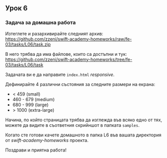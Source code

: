 ## Урок 6

### Задача за домашна работа

Изтеглете и разархивирайте следният архив:  
https://github.com/zzeni/swift-academy-homeworks/raw/fe-03/tasks/L06/task.zip
  
В него трябва да има файлове, които са достъпни и тук:  
https://github.com/zzeni/swift-academy-homeworks/tree/fe-03/tasks/L06/task
  
Задачата ви е да направите `index.html` _responsive_.
  
Дефинирайте 4 различни състояния за следните размери на екрана:
  
* &lt; 459 (small)
* 460 - 679 (medium)
* 680 - 999 (large)
* &gt; 1000 (extra-large)

Начина, по който страницата трябва да изглежда във всяко едно от тях, можете да видите в съответния скрийншот в папката `samples`.
  
Когато сте готови качете домашното в папка L6 във вашата директория от _swift-academy-homeworks_ проекта.  
  
Поздрави и приятна работа!
